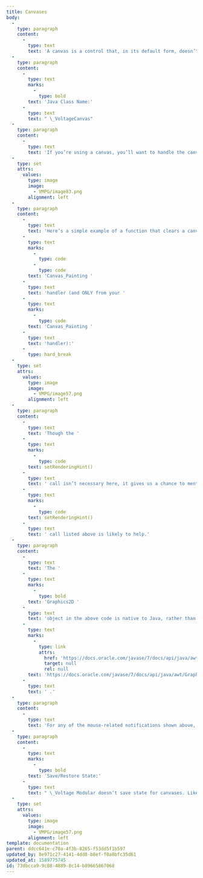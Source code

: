 ```yaml
---
title: Canvases
body:
  -
    type: paragraph
    content:
      -
        type: text
        text: 'A canvas is a control that, in its default form, doesn’t do anything at all. It’s up to you to paint it and handle any mouse interactions that occur. Use a canvas when you want to draw something (a graph or waveform, for instance), create a custom control, or just generally do something that the module designer’s native controls aren’t capable of. Voltage Modular’s Oscilloscope module, to cite one example, uses a canvas control to draw a graph of the input signal.'
  -
    type: paragraph
    content:
      -
        type: text
        marks:
          -
            type: bold
        text: 'Java Class Name:'
      -
        type: text
        text: " \_VoltageCanvas"
  -
    type: paragraph
    content:
      -
        type: text
        text: 'If you’re using a canvas, you’ll want to handle the canvas notifications that arrive in the Notify function. At least some of these will be important to you:'
  -
    type: set
    attrs:
      values:
        type: image
        image:
          - VMPG/image83.png
        alignment: left
  -
    type: paragraph
    content:
      -
        type: text
        text: 'Here’s a simple example of a function that clears a canvas to a solid color - you’d call this function from your '
      -
        type: text
        marks:
          -
            type: code
          -
            type: code
        text: 'Canvas_Painting '
      -
        type: text
        text: 'handler (and ONLY from your '
      -
        type: text
        marks:
          -
            type: code
        text: 'Canvas_Painting '
      -
        type: text
        text: 'handler):'
      -
        type: hard_break
  -
    type: set
    attrs:
      values:
        type: image
        image:
          - VMPG/image57.png
        alignment: left
  -
    type: paragraph
    content:
      -
        type: text
        text: 'Though the '
      -
        type: text
        marks:
          -
            type: code
        text: setRenderingHint()
      -
        type: text
        text: ' call isn’t necessary here, it gives us a chance to mention that if the things you’re drawing in your canvas seem aliased and pixelated, inserting the '
      -
        type: text
        marks:
          -
            type: code
        text: setRenderingHint()
      -
        type: text
        text: ' call listed above is likely to help.'
  -
    type: paragraph
    content:
      -
        type: text
        text: 'The '
      -
        type: text
        marks:
          -
            type: bold
        text: 'Graphics2D '
      -
        type: text
        text: 'object in the above code is native to Java, rather than Cherry Audio; you can find more information about it at '
      -
        type: text
        marks:
          -
            type: link
            attrs:
              href: 'https://docs.oracle.com/javase/7/docs/api/java/awt/Graphics2D.html'
              target: null
              rel: null
        text: 'https://docs.oracle.com/javase/7/docs/api/java/awt/Graphics2D.html'
      -
        type: text
        text: ' .'
  -
    type: paragraph
    content:
      -
        type: text
        text: 'For any of the mouse-related notifications shown above, the x and y parameters to Notify() will contain the mouse’s current position relative to your canvas’s top left corner.'
  -
    type: paragraph
    content:
      -
        type: text
        marks:
          -
            type: bold
        text: 'Save/Restore State:'
      -
        type: text
        text: " \_Voltage Modular doesn’t save state for canvases. Like everything else to do with these controls, it’s a roll-your-own affair. Add your own code to save & load data in GetStateInformation & SetStateInformation if you need to store data with your canvas."
  -
    type: set
    attrs:
      values:
        type: image
        image:
          - VMPG/image57.png
        alignment: left
template: documentation
parent: ddcc641e-c70a-4f3b-8265-f53dd5f1b597
updated_by: 8e971c27-4141-4dd8-b8ef-f0a8bfc35d61
updated_at: 1589775745
id: 73dbcca9-9c88-4889-8c14-b89665867068
---
```

